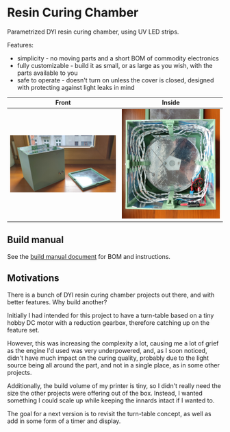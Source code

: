 # Resin Curing Chamber
Parametrized DYI resin curing chamber, using UV LED strips.

Features:
  * simplicity - no moving parts and a short BOM of commodity electronics
  * fully customizable - build it as small, or as large as you wish, with the
    parts available to you
  * safe to operate - doesn't turn on unless the cover is closed, designed with
    protecting against light leaks in mind

| Front | Inside |
|:-----:|:------:|
| ![Front](./docs/img/front.jpg) | ![Inside](./docs/img/inside.jpg) |

## Build manual
See the [build manual document](./docs/build-manual.md) for BOM and instructions.

## Motivations
There is a bunch of DYI resin curing chamber projects out there, and with better
features. Why build another?

Initially I had intended for this project to have a turn-table based on a tiny
hobby DC motor with a reduction gearbox, therefore catching up on the feature set.

However, this was increasing the complexity a lot, causing me a lot of grief
as the engine I'd used was very underpowered, and, as I soon noticed, didn't have
much impact on the curing quality, probably due to the light source being all
around the part, and not in a single place, as in some other projects.

Additionally, the build volume of my printer is tiny, so I didn't really need
the size the other projects were offering out of the box. Instead, I wanted
something I could scale up while keeping the innards intact if I wanted to.

The goal for a next version is to revisit the turn-table concept, as well as add
in some form of a timer and display.
